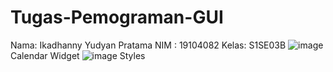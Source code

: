 # Tugas-Pemograman-GUI
Nama: Ikadhanny Yudyan Pratama
NIM : 19104082
Kelas: S1SE03B
![image](https://user-images.githubusercontent.com/72428738/114342410-0367f680-9b86-11eb-93a0-1be2b2e2e112.png)
Calendar Widget
![image](https://user-images.githubusercontent.com/72428738/114342887-f0a1f180-9b86-11eb-91cd-0b9562157567.png)
Styles
